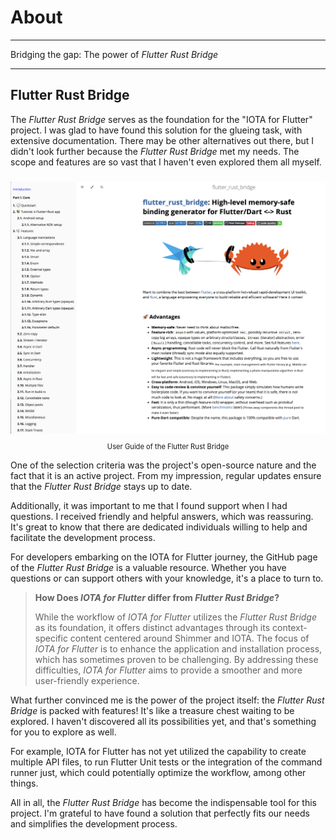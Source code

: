 # About

---

Bridging the gap: The power of _Flutter Rust Bridge_

---

## Flutter Rust Bridge

The _Flutter Rust Bridge_ serves as the foundation for the "IOTA for Flutter" project. I was glad to have found this solution for the glueing task, with extensive documentation. There may be other alternatives out there, but I didn't look further because the _Flutter Rust Bridge_ met my needs. The scope and features are so vast that I haven't even explored them all myself.

###

<figure style="margin:0;"><img src="../../assets/frb.png" alt=""><figcaption style="font-size: 0.8em;text-align:center;"><p>User Guide of the Flutter Rust Bridge</p></figcaption></figure>

One of the selection criteria was the project's open-source nature and the fact that it is an active project. From my impression, regular updates ensure that the _Flutter Rust Bridge_ stays up to date.

Additionally, it was important to me that I found support when I had questions. I received friendly and helpful answers, which was reassuring. It's great to know that there are dedicated individuals willing to help and facilitate the development process.

For developers embarking on the IOTA for Flutter journey, the GitHub page of the _Flutter Rust Bridge_ is a valuable resource. Whether you have questions or can support others with your knowledge, it's a place to turn to.

> **How Does _IOTA for Flutter_ differ from _Flutter Rust Bridge_?**
>
> While the workflow of _IOTA for Flutter_ utilizes the _Flutter Rust Bridge_ as its foundation, it offers distinct advantages through its context-specific content centered around Shimmer and IOTA. The focus of _IOTA for Flutter_ is to enhance the application and installation process, which has sometimes proven to be challenging. By addressing these difficulties, _IOTA for Flutter_ aims to provide a smoother and more user-friendly experience.

What further convinced me is the power of the project itself: the _Flutter Rust Bridge_ is packed with features! It's like a treasure chest waiting to be explored. I haven't discovered all its possibilities yet, and that's something for you to explore as well.

For example, IOTA for Flutter has not yet utilized the capability to create multiple API files, to run Flutter Unit tests or the integration of the command runner just, which could potentially optimize the workflow, among other things.

All in all, the _Flutter Rust Bridge_ has become the indispensable tool for this project. I'm grateful to have found a solution that perfectly fits our needs and simplifies the development process.

